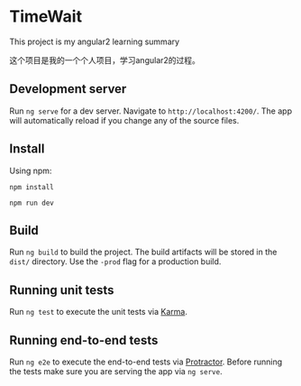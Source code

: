 # TimeWait

This project is my angular2 learning summary

这个项目是我的一个个人项目，学习angular2的过程。

## Development server

Run `ng serve` for a dev server. Navigate to `http://localhost:4200/`. The app will automatically reload if you change any of the source files.

## Install

Using npm:
```
npm install 

npm run dev
```

## Build

Run `ng build` to build the project. The build artifacts will be stored in the `dist/` directory. Use the `-prod` flag for a production build.

## Running unit tests

Run `ng test` to execute the unit tests via [Karma](https://karma-runner.github.io).

## Running end-to-end tests

Run `ng e2e` to execute the end-to-end tests via [Protractor](http://www.protractortest.org/).
Before running the tests make sure you are serving the app via `ng serve`.

